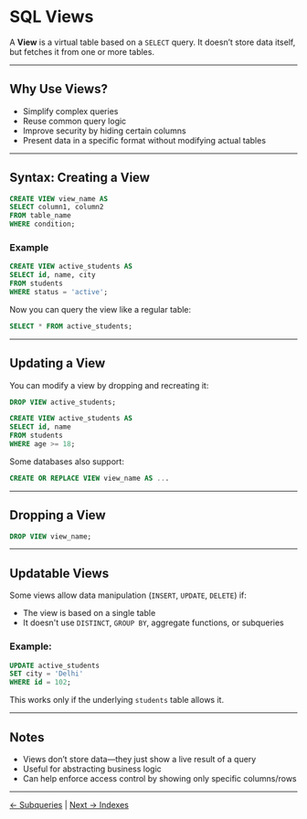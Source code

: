 # SQL Views

A **View** is a virtual table based on a `SELECT` query. It doesn’t store data itself, but fetches it from one or more tables.

---

## Why Use Views?

- Simplify complex queries
- Reuse common query logic
- Improve security by hiding certain columns
- Present data in a specific format without modifying actual tables

---

## Syntax: Creating a View

```sql
CREATE VIEW view_name AS
SELECT column1, column2
FROM table_name
WHERE condition;
````

### Example

```sql
CREATE VIEW active_students AS
SELECT id, name, city
FROM students
WHERE status = 'active';
```

Now you can query the view like a regular table:

```sql
SELECT * FROM active_students;
```

---

## Updating a View

You can modify a view by dropping and recreating it:

```sql
DROP VIEW active_students;

CREATE VIEW active_students AS
SELECT id, name
FROM students
WHERE age >= 18;
```

Some databases also support:

```sql
CREATE OR REPLACE VIEW view_name AS ...
```

---

## Dropping a View

```sql
DROP VIEW view_name;
```

---

## Updatable Views

Some views allow data manipulation (`INSERT`, `UPDATE`, `DELETE`) if:

* The view is based on a single table
* It doesn't use `DISTINCT`, `GROUP BY`, aggregate functions, or subqueries

### Example:

```sql
UPDATE active_students
SET city = 'Delhi'
WHERE id = 102;
```

This works only if the underlying `students` table allows it.

---

## Notes

* Views don’t store data—they just show a live result of a query
* Useful for abstracting business logic
* Can help enforce access control by showing only specific columns/rows

---
[← Subqueries](./subqueries.md) | [Next → Indexes](./indexes.md)